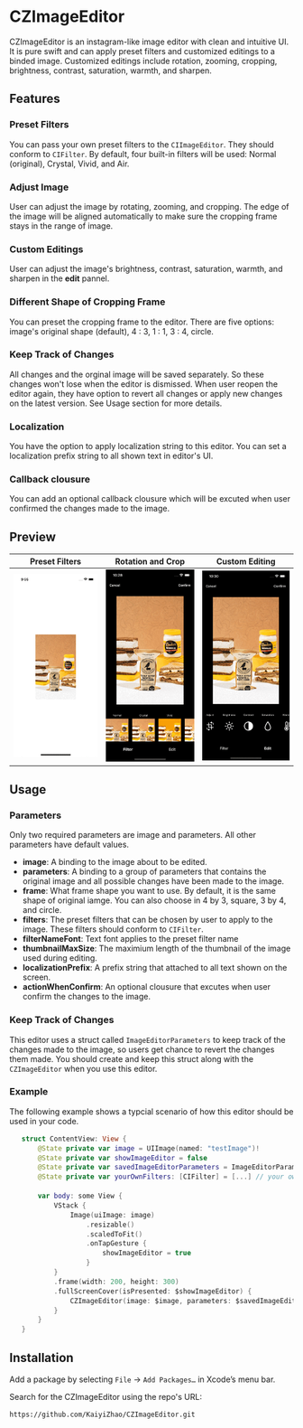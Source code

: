 # CZImageEditor

CZImageEditor is an instagram-like image editor with clean and intuitive UI. It is pure swift and can apply preset filters and customized editings to a binded image. Customized editings include rotation, zooming, cropping, brightness, contrast, saturation, warmth, and sharpen.

## Features

### Preset Filters
You can pass your own preset filters to the `CIImageEditor`. They should conform to `CIFilter`. By default, four built-in filters will be used: Normal (original), Crystal, Vivid, and Air.

### Adjust Image
User can adjust the image by rotating, zooming, and cropping. The edge of the image will be aligned automatically to make sure the cropping frame stays in the range of image.

### Custom Editings
User can adjust the image's brightness, contrast, saturation, warmth, and sharpen in the **edit** pannel.

### Different Shape of Cropping Frame
You can preset the cropping frame to the editor. There are five options: image's original shape (default), 4 : 3, 1 : 1, 3 : 4, circle.

### Keep Track of Changes
All changes and the orginal image will be saved separately. So these changes won't lose when the editor is dismissed. When user reopen the editor again, they have option to revert all changes or apply new changes on the latest version. See Usage section for more details.

### Localization
You have the option to apply localization string to this editor. You can set a localization prefix string to all shown text in editor's UI. 

### Callback clousure
You can add an optional callback clousure which will be excuted when user confirmed the changes made to the image.


## Preview

   Preset Filters     |         Rotation and Crop      |       Custom Editing       |
:-------------------------:|:-------------------------:|:-------------------------:
![preview1](./previews/preview1.gif)  |  ![preview2](./previews/preview2.gif)  |  ![preview3](./previews/preview3.gif)

## Usage

### Parameters
Only two required parameters are image and parameters. All other parameters have default values.

  * **image**: A binding to the image about to be edited.
  * **parameters**: A binding to a group of parameters that contains the original image and all possible changes have been made to the image.
  * **frame**: What frame shape you want to use. By default, it is the same shape of original iamge. You can also choose in 4 by 3, square, 3 by 4, and circle.
  * **filters**: The preset filters that can be chosen by user to apply to the image. These filters should conform to `CIFilter`.
  * **filterNameFont**: Text font applies to the preset filter name
  * **thumbnailMaxSize**: The maximium length of the thumbnail of the image used during editing.
  * **localizationPrefix**: A prefix string that attached to all text shown on the screen.
  * **actionWhenConfirm**: An optional clousure that excutes when user confirm the changes to the image.

### Keep Track of Changes
This editor uses a struct called `ImageEditorParameters` to keep track of the changes made to the image, so users get chance to revert the changes them made. You should create and keep this struct along with the `CZImageEditor` when you use this editor.

### Example
The following example shows a typcial scenario of how this editor should be used in your code.

```swift
   struct ContentView: View {
       @State private var image = UIImage(named: "testImage")!
       @State private var showImageEditor = false
       @State private var savedImageEditorParameters = ImageEditorParameters()
       @State private var yourOwnFilters: [CIFilter] = [...] // your own preset filters (optional)

       var body: some View {
           VStack {
               Image(uiImage: image)
                   .resizable()
                   .scaledToFit()
                   .onTapGesture {
                       showImageEditor = true
                   }
           }
           .frame(width: 200, height: 300)
           .fullScreenCover(isPresented: $showImageEditor) {
               CZImageEditor(image: $image, parameters: $savedImageEditorParameters, filters: yourOwnFilters)
           }
       }
   }
```
## Installation

Add a package by selecting `File` → `Add Packages…` in Xcode’s menu bar.

Search for the CZImageEditor using the repo's URL:
```console
https://github.com/KaiyiZhao/CZImageEditor.git
```
